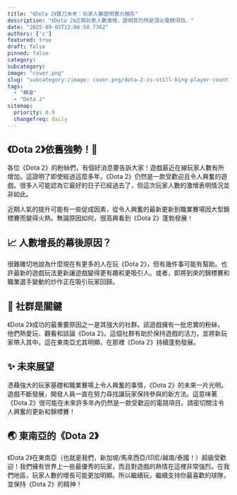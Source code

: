 ```yaml
---
title: "《Dota 2》寶刀未老：玩家人數證明實力猶存"
description: "《Dota 2》近期玩家人數激增，證明其仍然是頂尖電競項目。"
date: "2025-09-02T12:06:50.736Z"
authors: ['c']
featured: true
draft: false
pinned: false
category:
subcategory:
image: "cover.png"
slug: "subcategory:/image: cover.png/dota-2-is-still-king-player-count-shows-strength"
tags:
  - "轉會"
  - "Dota 2"
sitemap:
  priority: 0.9
  changefreq: daily
---
```


## 《Dota 2》依舊強勢！💪

各位《Dota 2》的粉絲們，有個好消息要告訴大家！遊戲最近在線玩家人數有所增加。這證明了即使經過這麼多年，《Dota 2》仍然是一款受歡迎且令人興奮的遊戲。很多人可能認為它最好的日子已經過去了，但這次玩家人數的激增表明情況並非如此。

近期人氣的提升可能有一些促成因素，從令人興奮的最新更新到職業賽場因大型錦標賽而變得火熱。無論原因如何，很高興看到《Dota 2》蓬勃發展！

## 📈 人數增長的幕後原因？

很難確切地說為什麼現在有更多的人在玩《Dota 2》，但有幾件事可能有幫助。也許最新的遊戲玩法更新讓遊戲變得更有趣和更吸引人。或者，即將到來的錦標賽和職業選手變動的炒作正在吸引玩家回歸。

## 🤝 社群是關鍵

《Dota 2》成功的最重要原因之一是其強大的社群。該遊戲擁有一批忠實的粉絲，他們熱愛玩、觀看和談論《Dota 2》。這個社群有助於保持遊戲的活力，並將新玩家帶入其中。這在東南亞尤其明顯，在那裡《Dota 2》持續蓬勃發展。

## ✨ 未來展望

憑藉強大的玩家基礎和職業賽場上令人興奮的事情，《Dota 2》的未來一片光明。遊戲不斷發展，開發人員一直在努力尋找讓玩家保持參與的新方法。這意味著《Dota 2》很可能在未來許多年內仍然是一款受歡迎的電競項目。請密切關注令人興奮的更新和錦標賽！

## 🌏 東南亞的《Dota 2》

《Dota 2》在東南亞（也就是我們，新加坡/馬來西亞/印尼/越南/泰國！）超級受歡迎！我們擁有世界上一些最優秀的玩家，而且對遊戲的熱情在這裡非常強烈。在我們地區，玩家人數的增長可能更加明顯。所以繼續玩，繼續支持你最喜歡的球隊，並保持《Dota 2》的精神！